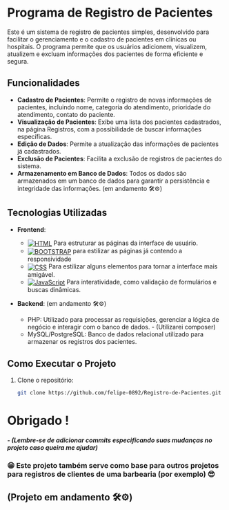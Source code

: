 
# Programa de Registro de Pacientes

Este é um sistema de registro de pacientes simples, desenvolvido para facilitar o gerenciamento e o cadastro de pacientes em clínicas ou hospitais. O programa permite que os usuários adicionem, visualizem, atualizem e excluam informações dos pacientes de forma eficiente e segura.

## Funcionalidades

- **Cadastro de Pacientes**: Permite o registro de novas informações de pacientes, incluindo nome, categoria do atendimento, prioridade do atendimento, contato do paciente.
- **Visualização de Pacientes**: Exibe uma lista dos pacientes cadastrados, na página Registros, com a possibilidade de buscar informações específicas.
- **Edição de Dados**: Permite a atualização das informações de pacientes já cadastrados.
- **Exclusão de Pacientes**: Facilita a exclusão de registros de pacientes do sistema.
- **Armazenamento em Banco de Dados**: Todos os dados são armazenados em um banco de dados para garantir a persistência e integridade das informações. (em andamento 🛠⚙)

## Tecnologias Utilizadas

- **Frontend**:
  - <a href="#" target="_blank"><img align="center" alt="HTML" src="https://img.shields.io/badge/html5-%23E34F26.svg?style=for-the-badge&logo=html5&logoColor=white"></a> Para estruturar as páginas da interface de usuário.
  - <a href="#" target="_blank"><img align="center" alt="BOOTSTRAP" src="https://img.shields.io/badge/bootstrap-%238511FA.svg?style=for-the-badge&logo=bootstrap&logoColor=white"></a> para estilizar as páginas já contendo a responsividade
  - <a href="#" target="_blank"><img align="center" alt="CSS" src="https://img.shields.io/badge/css3-%231572B6.svg?style=for-the-badge&logo=css3&logoColor=white"></a> Para estilizar alguns elementos para tornar a interface mais amigável.
  - <a href="#" target="_blank"><img align="center" alt="JavaScript" src="https://img.shields.io/badge/javascript-%23323330.svg?style=for-the-badge&logo=javascript&logoColor=%23F7DF1E"></a> Para interatividade, como validação de formulários e buscas dinâmicas.
  
- **Backend**: (em andamento 🛠⚙)
  - PHP: Utilizado para processar as requisições, gerenciar a lógica de negócio e interagir com o banco de dados. - (Utilizarei composer)
  - MySQL/PostgreSQL: Banco de dados relacional utilizado para armazenar os registros dos pacientes.

## Como Executar o Projeto

1. Clone o repositório: 


   ```bash
   git clone https://github.com/felipe-0892/Registro-de-Pacientes.git

   
# **Obrigado !**
##### - (Lembre-se de adicionar commits especificando suas mudanças no projeto caso queira me ajudar)

### 😁 Este projeto também serve como base para outros projetos para registros de clientes de uma barbearia (por exemplo) 😎

## (Projeto em andamento 🛠⚙)
